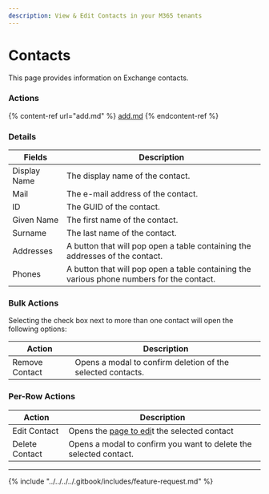 ```yaml
---
description: View & Edit Contacts in your M365 tenants
---
```


# Contacts

This page provides information on Exchange contacts.

### Actions

{% content-ref url="add.md" %}
[add.md](add.md)
{% endcontent-ref %}

### Details

| Fields       | Description                                                                               |
| ------------ | ----------------------------------------------------------------------------------------- |
| Display Name | The display name of the contact.                                                          |
| Mail         | The e-mail address of the contact.                                                        |
| ID           | The GUID of the contact.                                                                  |
| Given Name   | The first name of the contact.                                                            |
| Surname      | The last name of the contact.                                                             |
| Addresses    | A button that will pop open a table containing the addresses of the contact.              |
| Phones       | A button that will pop open a table containing the various phone numbers for the contact. |

### Bulk Actions

Selecting the check box next to more than one contact will open the following options:

| Action         | Description                                                 |
| -------------- | ----------------------------------------------------------- |
| Remove Contact | Opens a modal to confirm deletion of the selected contacts. |



### Per-Row Actions

| Action         | Description                                                       |
| -------------- | ----------------------------------------------------------------- |
| Edit Contact   | Opens the [page to edi](edit.md)t the selected contact            |
| Delete Contact | Opens a modal to confirm you want to delete the selected contact. |



***

{% include "../../../../.gitbook/includes/feature-request.md" %}
